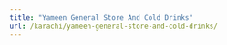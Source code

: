 ```yaml
---
title: "Yameen General Store And Cold Drinks"
url: /karachi/yameen-general-store-and-cold-drinks/
---
```

